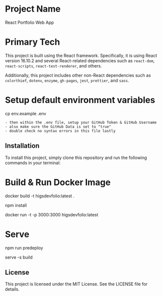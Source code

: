 # Project Name

React Portfolio Web App

# Primary Tech

This project is built using the React framework. Specifically, it is using React version 16.10.2 and several React-related dependencies such as `react-dom`, `react-scripts`, `react-test-renderer`, and others. 

Additionally, this project includes other non-React dependencies such as `colorthief`, `dotenv`, `enzyme`, `gh-pages`, `jest`, `prettier`, and `sass`.

# Setup default environment variables

 cp env.example .env 

    - then within the .env file, setup your GitHub Token & GitHub Username
    - also make sure the GitHub Data is set to "true"
    - double check no syntax errors in this file lastly

## Installation

To install this project, simply clone this repository and run the following commands in your terminal:

# Build & Run Docker Image

docker build -t higsdevfolio:latest .

npm install

docker run -t -p 3000:3000 higsdevfolio:latest

 # Serve
npm run predeploy

serve -s build



## License

This project is licensed under the MIT License. See the LICENSE file for details.
